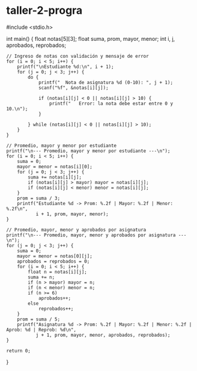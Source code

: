 # taller-2-progra
#include <stdio.h>

int main() {
    float notas[5][3];
    float suma, prom, mayor, menor;
    int i, j, aprobados, reprobados;

    // Ingreso de notas con validación y mensaje de error
    for (i = 0; i < 5; i++) {
        printf("\nEstudiante %d:\n", i + 1);
        for (j = 0; j < 3; j++) {
            do {
                printf("  Nota de asignatura %d (0-10): ", j + 1);
                scanf("%f", &notas[i][j]);

                if (notas[i][j] < 0 || notas[i][j] > 10) {
                    printf("   Error: la nota debe estar entre 0 y 10.\n");
                }

            } while (notas[i][j] < 0 || notas[i][j] > 10);
        }
    }

    // Promedio, mayor y menor por estudiante
    printf("\n--- Promedio, mayor y menor por estudiante ---\n");
    for (i = 0; i < 5; i++) {
        suma = 0;
        mayor = menor = notas[i][0];
        for (j = 0; j < 3; j++) {
            suma += notas[i][j];
            if (notas[i][j] > mayor) mayor = notas[i][j];
            if (notas[i][j] < menor) menor = notas[i][j];
        }
        prom = suma / 3;
        printf("Estudiante %d -> Prom: %.2f | Mayor: %.2f | Menor: %.2f\n",
               i + 1, prom, mayor, menor);
    }

    // Promedio, mayor, menor y aprobados por asignatura
    printf("\n--- Promedio, mayor, menor y aprobados por asignatura ---\n");
    for (j = 0; j < 3; j++) {
        suma = 0;
        mayor = menor = notas[0][j];
        aprobados = reprobados = 0;
        for (i = 0; i < 5; i++) {
            float n = notas[i][j];
            suma += n;
            if (n > mayor) mayor = n;
            if (n < menor) menor = n;
            if (n >= 6)
                aprobados++;
            else
                reprobados++;
        }
        prom = suma / 5;
        printf("Asignatura %d -> Prom: %.2f | Mayor: %.2f | Menor: %.2f | Aprob: %d | Reprob: %d\n",
               j + 1, prom, mayor, menor, aprobados, reprobados);
    }

    return 0;
}
